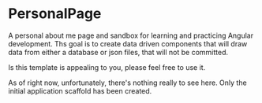 # PersonalPage

A personal about me page and sandbox for learning and practicing Angular development.  Ths goal is to create data driven components that will draw data from either a database or json files, that will not be committed. 

Is this template is appealing to you, please feel free to use it.

As of right now, unfortunately, there's nothing really to see here. Only the initial application scaffold has been created.
